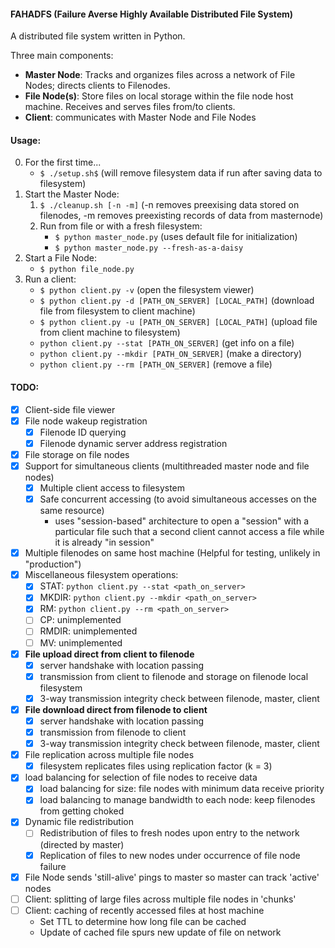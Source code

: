 #### __FAHADFS__ (Failure Averse Highly Available Distributed File System)


A distributed file system written in Python.

Three main components:
- __Master Node__: Tracks and organizes files across a network of File Nodes; directs clients to Filenodes.
- __File Node(s)__: Store files on local storage within the file node host machine. Receives and serves files from/to clients.
- __Client__: communicates with Master Node and File Nodes

#### Usage:

0. For the first time...
    - ```$ ./setup.sh$``` (will remove filesystem data if run after saving data to filesystem)
1. Start the Master Node:
    1. ```$ ./cleanup.sh [-n -m]``` (-n removes preexising data stored on filenodes, -m removes preexisting records of data from masternode)
    2. Run from file or with a fresh filesystem:
        - ```$ python master_node.py``` (uses default file for initialization)
        - ```$ python master_node.py --fresh-as-a-daisy```
2. Start a File Node:
    - ```$ python file_node.py```
3. Run a client:
    - ```$ python client.py -v``` (open the filesystem viewer)
    - ```$ python client.py -d [PATH_ON_SERVER] [LOCAL_PATH]``` (download file from filesystem to client machine)
    - ```$ python client.py -u [PATH_ON_SERVER] [LOCAL_PATH]``` (upload file from client machine to filesystem)
    - ```python client.py --stat [PATH_ON_SERVER]``` (get info on a file)
    - ```python client.py --mkdir [PATH_ON_SERVER]``` (make a directory)
    - ```python client.py --rm [PATH_ON_SERVER]``` (remove a file)


#### TODO:

- [X] Client-side file viewer
- [X] File node wakeup registration
    - [X] Filenode ID querying
    - [X] Filenode dynamic server address registration
- [X] File storage on file nodes
- [X] Support for simultaneous clients (multithreaded master node and file nodes)
    - [X] Multiple client access to filesystem
    - [X] Safe concurrent accessing (to avoid simultaneous accesses on the same resource)
        - uses "session-based" architecture to open a "session" with a particular file such that a second client cannot access a file while it is already "in session"
- [X] Multiple filenodes on same host machine (Helpful for testing, unlikely in "production")
- [X] Miscellaneous filesystem operations:
    - [X] STAT: ```python client.py --stat <path_on_server>```
    - [X] MKDIR: ```python client.py --mkdir <path_on_server>```
    - [X] RM: ```python client.py --rm <path_on_server>```
    - [ ] CP: unimplemented
    - [ ] RMDIR: unimplemented
    - [ ] MV: unimplemented
- [X] __File upload direct from client to filenode__
    - [X] server handshake with location passing
    - [X] transmission from client to filenode and storage on filenode local filesystem
    - [X] 3-way transmission integrity check between filenode, master, client
- [X] __File download direct from filenode to client__
    - [X] server handshake with location passing
    - [X] transmission from filenode to client
    - [X] 3-way transmission integrity check between filenode, master, client
- [X] File replication across multiple file nodes
    - [X] filesystem replicates files using replication factor (k = 3)

- [X] load balancing for selection of file nodes to receive data
    - [X] load balancing for size: file nodes with minimum data receive priority
    - [X] load balancing to manage bandwidth to each node: keep filenodes from getting choked
- [X] Dynamic file redistribution
    - [ ] Redistribution of files to fresh nodes upon entry to the network (directed by master)
    - [X] Replication of files to new nodes under occurrence of file node failure
- [X] File Node sends 'still-alive' pings to master so master can track 'active' nodes
- [ ] Client: splitting of large files across multiple file nodes in 'chunks'
- [ ] Client: caching of recently accessed files at host machine
    - Set TTL to determine how long file can be cached
    - Update of cached file spurs new update of file on network
